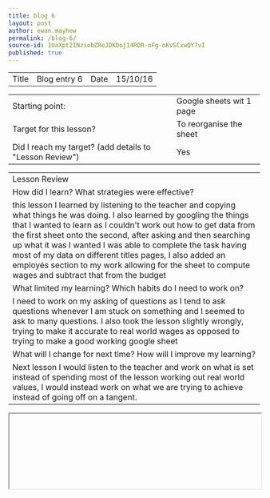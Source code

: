 ```yaml
---
title: blog 6
layout: post
author: ewan.mayhew
permalink: /blog-6/
source-id: 1UaXpt2INziobZReJDKDoj14RDR-nFg-oKvSCxwQY7vI
published: true
---
```


<table style="width:100%">
  <tr>
    <td>Title</td>
    <td>Blog entry 6</td>
    <td>Date</td>
    <td>15/10/16</td>
  </tr>
</table>


<table style="width:100%">
  <tr>
    <td>Starting point:</td>
    <td>Google sheets wit 1 page</td>
  </tr>
  <tr>
    <td>Target for this lesson?</td>
    <td>To reorganise the sheet</td>
  </tr>
  <tr>
    <td>Did I reach my target? 
(add details to "Lesson Review")</td>
    <td>Yes</td>
  </tr>
</table>


<table>
  <tr>
    <td>Lesson Review</td>
  </tr>
  <tr>
    <td>How did I learn? What strategies were effective? </td>
  </tr>
  <tr>
    <td>this lesson I learned by listening to the teacher and copying what things he was doing. I also learned by googling the things that I wanted to learn as I couldn't work out how to get data from the first sheet onto the second, after asking and then searching up what it was I wanted I was able to complete the task having most of my data on different titles pages, I also added an employés section to my work allowing for the sheet to compute wages and subtract that from the budget</td>
  </tr>
  <tr>
    <td>What limited my learning? Which habits do I need to work on?</td>
  </tr>
  <tr>
    <td>I need to work on my asking of questions as I tend to ask questions whenever I am stuck on something and I seemed to ask to many questions. I also took the lesson slightly wrongly, trying to make it accurate to real world wages as opposed to trying to make a good working google sheet </td>
  </tr>
  <tr>
    <td>What will I change for next time? How will I improve my learning?</td>
  </tr>
  <tr>
    <td>Next lesson I would listen to the teacher and work on what is set instead of spending most of the lesson working out real world values, I would instead work on what we are trying to achieve instead of going off on a tangent.</td>
  </tr>
</table>
<iframe style="width:100%"> src="https://docs.google.com/spreadsheets/d/16KaEdhB8R7yxVklznBwU6pEXwi2H8uenSUXjRqZfjKM/pubhtml?widget=true&amp;headers=false"></iframe>

